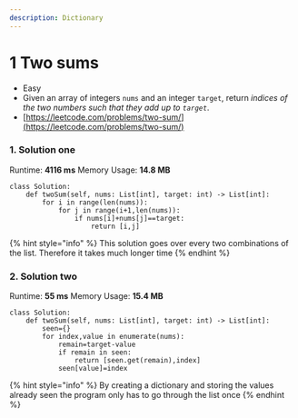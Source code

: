 ```yaml
---
description: Dictionary
---
```


# 1 Two sums

* Easy
* Given an array of integers `nums` and an integer `target`, return _indices of the two numbers such that they add up to `target`_.
* [https://leetcode.com/problems/two-sum/](https://leetcode.com/problems/two-sum/)

### 1. Solution one&#x20;

Runtime: **4116 ms** Memory Usage: **14.8 MB**

```
class Solution:
    def twoSum(self, nums: List[int], target: int) -> List[int]:
        for i in range(len(nums)):
            for j in range(i+1,len(nums)):
                if nums[i]+nums[j]==target:
                    return [i,j]
```

{% hint style="info" %}
This solution goes over every two combinations of the list. Therefore it takes much longer time&#x20;
{% endhint %}

### 2. Solution two&#x20;

Runtime: **55 ms** Memory Usage: **15.4 MB**

```
class Solution:
    def twoSum(self, nums: List[int], target: int) -> List[int]:
        seen={}
        for index,value in enumerate(nums):
            remain=target-value
            if remain in seen:
                return [seen.get(remain),index]
            seen[value]=index
```

{% hint style="info" %}
By creating a dictionary and storing the values already seen the program only has to go through the list once
{% endhint %}

##

##

